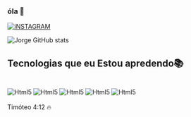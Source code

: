 

### óla 👋

[![iNSTAGRAM](https://img.shields.io/badge/Instagram-E4405F?style=for-the-badge&logo=instagram&logoColor=white)](https://www.instagram.com/jorgeed000/#)

![Jorge GitHub stats](https://github-readme-stats.vercel.app/api?username=Jorgeed000&show_icons=true&theme=dracula)

## Tecnologias que eu Estou apredendo📚

<div style=display: inline_block><br/>
<img align=center alt=Html5 src=https://img.shields.io/badge/JavaScript-F7DF1E?style=for-the-badge&logo=javascript&logoColor=black>
<img align=center alt=Html5 src=https://img.shields.io/badge/TypeScript-007ACC?style=for-the-badge&logo=typescript&logoColor=white>
<img align=center alt=Html5 src=https://img.shields.io/badge/Python-14354C?style=for-the-badge&logo=python&logoColor=white>
<img align=center alt=Html5 src=https://img.shields.io/badge/Go-00ADD8?style=for-the-badge&logo=go&logoColor=white>
<img align=center alt=Html5 src=https://img.shields.io/badge/Java-ED8B00?style=for-the-badge&logo=openjdk&logoColor=white>

</div><br/>
Timóteo 4:12 🔥
